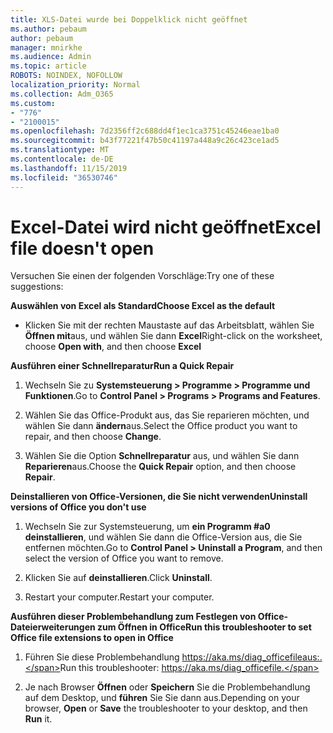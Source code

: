 ```yaml
---
title: XLS-Datei wurde bei Doppelklick nicht geöffnet
ms.author: pebaum
author: pebaum
manager: mnirkhe
ms.audience: Admin
ms.topic: article
ROBOTS: NOINDEX, NOFOLLOW
localization_priority: Normal
ms.collection: Adm_O365
ms.custom:
- "776"
- "2100015"
ms.openlocfilehash: 7d2356ff2c688dd4f1ec1ca3751c45246eae1ba0
ms.sourcegitcommit: b43f77221f47b50c41197a448a9c26c423ce1ad5
ms.translationtype: MT
ms.contentlocale: de-DE
ms.lasthandoff: 11/15/2019
ms.locfileid: "36530746"
---
```

# <a name="excel-file-doesnt-open"></a><span data-ttu-id="cdf6e-102">Excel-Datei wird nicht geöffnet</span><span class="sxs-lookup"><span data-stu-id="cdf6e-102">Excel file doesn't open</span></span>

<span data-ttu-id="cdf6e-103">Versuchen Sie einen der folgenden Vorschläge:</span><span class="sxs-lookup"><span data-stu-id="cdf6e-103">Try one of these suggestions:</span></span>

<span data-ttu-id="cdf6e-104">**Auswählen von Excel als Standard**</span><span class="sxs-lookup"><span data-stu-id="cdf6e-104">**Choose Excel as the default**</span></span>

* <span data-ttu-id="cdf6e-105">Klicken Sie mit der rechten Maustaste auf das Arbeitsblatt, wählen Sie **Öffnen mit**aus, und wählen Sie dann **Excel**</span><span class="sxs-lookup"><span data-stu-id="cdf6e-105">Right-click on the worksheet, choose **Open with**, and then choose **Excel**</span></span>

<span data-ttu-id="cdf6e-106">**Ausführen einer Schnellreparatur**</span><span class="sxs-lookup"><span data-stu-id="cdf6e-106">**Run a Quick Repair**</span></span>

1. <span data-ttu-id="cdf6e-107">Wechseln Sie zu **Systemsteuerung > Programme > Programme und Funktionen**.</span><span class="sxs-lookup"><span data-stu-id="cdf6e-107">Go to **Control Panel > Programs > Programs and Features**.</span></span>

2. <span data-ttu-id="cdf6e-108">Wählen Sie das Office-Produkt aus, das Sie reparieren möchten, und wählen Sie dann **ändern**aus.</span><span class="sxs-lookup"><span data-stu-id="cdf6e-108">Select the Office product you want to repair, and then choose **Change**.</span></span>

3. <span data-ttu-id="cdf6e-109">Wählen Sie die Option **Schnellreparatur** aus, und wählen Sie dann **Reparieren**aus.</span><span class="sxs-lookup"><span data-stu-id="cdf6e-109">Choose the **Quick Repair** option, and then choose **Repair**.</span></span>

<span data-ttu-id="cdf6e-110">**Deinstallieren von Office-Versionen, die Sie nicht verwenden**</span><span class="sxs-lookup"><span data-stu-id="cdf6e-110">**Uninstall versions of Office you don't use**</span></span>

1. <span data-ttu-id="cdf6e-111">Wechseln Sie zur Systemsteuerung, um **ein Programm #a0 deinstallieren**, und wählen Sie dann die Office-Version aus, die Sie entfernen möchten.</span><span class="sxs-lookup"><span data-stu-id="cdf6e-111">Go to **Control Panel > Uninstall a Program**, and then select the version of Office you want to remove.</span></span>

2. <span data-ttu-id="cdf6e-112">Klicken Sie auf **deinstallieren**.</span><span class="sxs-lookup"><span data-stu-id="cdf6e-112">Click **Uninstall**.</span></span>

3. <span data-ttu-id="cdf6e-113">Restart your computer.</span><span class="sxs-lookup"><span data-stu-id="cdf6e-113">Restart your computer.</span></span>

<span data-ttu-id="cdf6e-114">**Ausführen dieser Problembehandlung zum Festlegen von Office-Dateierweiterungen zum Öffnen in Office**</span><span class="sxs-lookup"><span data-stu-id="cdf6e-114">**Run this troubleshooter to set Office file extensions to open in Office**</span></span>

1. <span data-ttu-id="cdf6e-115">Führen Sie diese Problembehandlung https://aka.ms/diag_officefileaus:.</span><span class="sxs-lookup"><span data-stu-id="cdf6e-115">Run this troubleshooter: https://aka.ms/diag_officefile.</span></span>

2. <span data-ttu-id="cdf6e-116">Je nach Browser **Öffnen** oder **Speichern** Sie die Problembehandlung auf dem Desktop, und **führen** Sie Sie dann aus.</span><span class="sxs-lookup"><span data-stu-id="cdf6e-116">Depending on your browser, **Open** or **Save** the troubleshooter to your desktop, and then **Run** it.</span></span>
